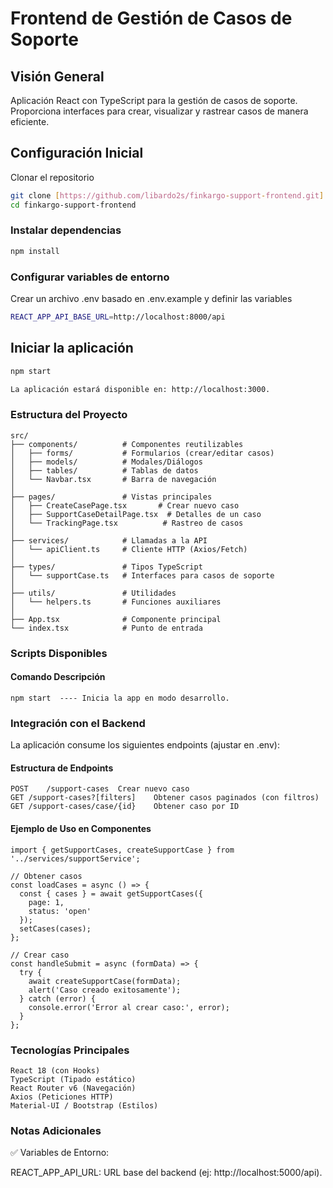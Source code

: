 # Frontend de Gestión de Casos de Soporte

## Visión General
Aplicación React con TypeScript para la gestión de casos de soporte. Proporciona interfaces para crear, visualizar y rastrear casos de manera eficiente.

## Configuración Inicial
Clonar el repositorio

```bash
git clone [https://github.com/libardo2s/finkargo-support-frontend.git]
cd finkargo-support-frontend
```

### Instalar dependencias

```bash
npm install
```

### Configurar variables de entorno
Crear un archivo .env basado en .env.example y definir las variables 
```bash
REACT_APP_API_BASE_URL=http://localhost:8000/api
```


## Iniciar la aplicación

```bash
npm start

La aplicación estará disponible en: http://localhost:3000.
```

### Estructura del Proyecto
```plaintext
src/
├── components/          # Componentes reutilizables
│   ├── forms/           # Formularios (crear/editar casos)
│   ├── models/          # Modales/Diálogos
│   ├── tables/          # Tablas de datos
│   └── Navbar.tsx       # Barra de navegación
│
├── pages/               # Vistas principales
│   ├── CreateCasePage.tsx       # Crear nuevo caso
│   ├── SupportCaseDetailPage.tsx  # Detalles de un caso
│   └── TrackingPage.tsx          # Rastreo de casos
│
├── services/            # Llamadas a la API
│   └── apiClient.ts     # Cliente HTTP (Axios/Fetch)
│
├── types/               # Tipos TypeScript
│   └── supportCase.ts   # Interfaces para casos de soporte
│
├── utils/               # Utilidades
│   └── helpers.ts       # Funciones auxiliares
│
├── App.tsx              # Componente principal
└── index.tsx            # Punto de entrada
```
### Scripts Disponibles
#### Comando	Descripción
```
npm start  ---- Inicia la app en modo desarrollo.
```

### Integración con el Backend
La aplicación consume los siguientes endpoints (ajustar en .env):

#### Estructura de Endpoints
```
POST	/support-cases	Crear nuevo caso
GET	/support-cases?[filters]	Obtener casos paginados (con filtros)
GET	/support-cases/case/{id}	Obtener caso por ID
```
#### Ejemplo de Uso en Componentes
```
import { getSupportCases, createSupportCase } from '../services/supportService';

// Obtener casos
const loadCases = async () => {
  const { cases } = await getSupportCases({ 
    page: 1, 
    status: 'open' 
  });
  setCases(cases);
};

// Crear caso
const handleSubmit = async (formData) => {
  try {
    await createSupportCase(formData);
    alert('Caso creado exitosamente');
  } catch (error) {
    console.error('Error al crear caso:', error);
  }
};
``` 

### Tecnologías Principales
```
React 18 (con Hooks)
TypeScript (Tipado estático)
React Router v6 (Navegación)
Axios (Peticiones HTTP)
Material-UI / Bootstrap (Estilos)
```


### Notas Adicionales
✅ Variables de Entorno:

REACT_APP_API_URL: URL base del backend (ej: http://localhost:5000/api).
